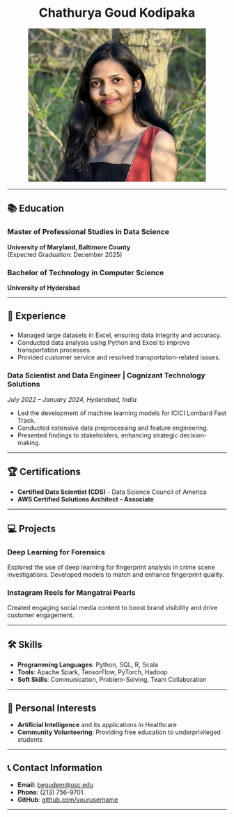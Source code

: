 <div align="center">

# Chathurya Goud Kodipaka

![Headshot Photo](pic.png)

</div>

---

## 📚 Education

### Master of Professional Studies in Data Science
**University of Maryland, Baltimore County**  
(Expected Graduation: December 2025)

### Bachelor of Technology in Computer Science
**University of Hyderabad**  

---

## 💼 Experience

### 

- Managed large datasets in Excel, ensuring data integrity and accuracy.
- Conducted data analysis using Python and Excel to improve transportation processes.
- Provided customer service and resolved transportation-related issues.

### Data Scientist and Data Engineer | Cognizant Technology Solutions
*July 2022 – January 2024, Hyderabad, India*

- Led the development of machine learning models for ICICI Lombard Fast Track.
- Conducted extensive data preprocessing and feature engineering.
- Presented findings to stakeholders, enhancing strategic decision-making.

---

## 🏆 Certifications

- **Certified Data Scientist (CDS)** - Data Science Council of America
- **AWS Certified Solutions Architect – Associate**

---

## 💻 Projects

### Deep Learning for Forensics
Explored the use of deep learning for fingerprint analysis in crime scene investigations. Developed models to match and enhance fingerprint quality.

### Instagram Reels for Mangatrai Pearls
Created engaging social media content to boost brand visibility and drive customer engagement.

---

## 🛠️ Skills

- **Programming Languages**: Python, SQL, R, Scala
- **Tools**: Apache Spark, TensorFlow, PyTorch, Hadoop
- **Soft Skills**: Communication, Problem-Solving, Team Collaboration

---

## 🎯 Personal Interests

- **Artificial Intelligence** and its applications in Healthcare
- **Community Volunteering**: Providing free education to underprivileged students

---

## 📞 Contact Information

- **Email**: begudem@usc.edu
- **Phone**: (213) 756-9701
- **GitHub**: [github.com/yourusername](https://github.com/yourusername)

---

